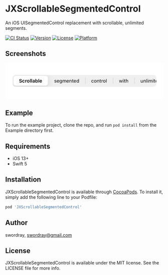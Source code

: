 # JXScrollableSegmentedControl

An iOS UISegmentedControl replacement with scrollable, unlimited segments.

[![CI Status](https://img.shields.io/travis/swordray/JXScrollableSegmentedControl.svg?style=flat)](https://travis-ci.org/swordray/JXScrollableSegmentedControl)
[![Version](https://img.shields.io/cocoapods/v/JXScrollableSegmentedControl.svg?style=flat)](https://cocoapods.org/pods/JXScrollableSegmentedControl)
[![License](https://img.shields.io/cocoapods/l/JXScrollableSegmentedControl.svg?style=flat)](https://cocoapods.org/pods/JXScrollableSegmentedControl)
[![Platform](https://img.shields.io/cocoapods/p/JXScrollableSegmentedControl.svg?style=flat)](https://cocoapods.org/pods/JXScrollableSegmentedControl)

## Screenshots

![JXScrollableSegmentedControl](https://raw.githubusercontent.com/swordray/JXScrollableSegmentedControl/master/screenshot.png)

## Example

To run the example project, clone the repo, and run `pod install` from the Example directory first.

## Requirements

* iOS 13+
* Swift 5

## Installation

JXScrollableSegmentedControl is available through [CocoaPods](https://cocoapods.org). To install
it, simply add the following line to your Podfile:

```ruby
pod 'JXScrollableSegmentedControl'
```

## Author

swordray, swordray@gmail.com

## License

JXScrollableSegmentedControl is available under the MIT license. See the LICENSE file for more info.
